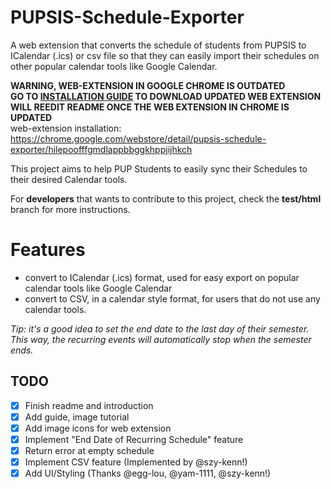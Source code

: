 # PUPSIS-Schedule-Exporter
A web extension that converts the schedule of students from PUPSIS to ICalendar (.ics) or csv file so that they can easily import their schedules on other popular calendar tools like Google Calendar.

**WARNING, WEB-EXTENSION IN GOOGLE CHROME IS OUTDATED** <br>
**GO TO [INSTALLATION GUIDE](img/README.md) TO DOWNLOAD UPDATED WEB EXTENSION** <br>
**WILL REEDIT README ONCE THE WEB EXTENSION IN CHROME IS UPDATED** <br>
web-extension installation: https://chrome.google.com/webstore/detail/pupsis-schedule-exporter/hilepoofffgmdlappbbggkhppjijhkch

This project aims to help PUP Students to easily sync their Schedules to their desired Calendar tools.

For **developers** that wants to contribute to this project, check the **test/html** branch for more instructions.
<br>


# Features
- convert to ICalendar (.ics) format, used for easy export on popular calendar tools like Google Calendar
- convert to CSV, in a calendar style format, for users that do not use any calendar tools. 

*Tip: it's a good idea to set the end date to the last day of their semester. This way, the recurring events will automatically stop when the semester ends.*

## TODO
- [x] Finish readme and introduction
- [x] Add guide, image tutorial 
- [x] Add image icons for web extension
- [x] Implement "End Date of Recurring Schedule" feature
- [x] Return error at empty schedule
- [x] Implement CSV feature (Implemented by @szy-kenn!)
- [x] Add UI/Styling (Thanks @egg-lou, @yam-1111, @szy-kenn!)